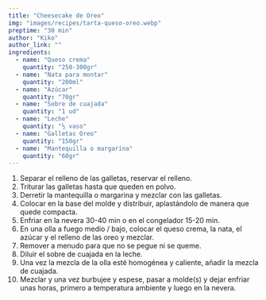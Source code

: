 ```yaml
---
title: "Cheesecake de Oreo"
img: "images/recipes/tarta-queso-oreo.webp"
preptime: "30 min"
author: "Kiko"
author_link: ""
ingredients:
  - name: "Queso crema"
    quantity: "250-300gr"
  - name: "Nata para montar"
    quantity: "200ml"
  - name: "Azúcar"
    quantity: "70gr"
  - name: "Sobre de cuajada"
    quantity: "1 ud"
  - name: "Leche"
    quantity: "½ vaso"
  - name: "Galletas Oreo"
    quantity: "150gr"
  - name: "Mantequilla o margarina"
    quantity: "60gr"
---
```


1. Separar el relleno de las galletas, reservar el relleno.
2. Triturar las galletas hasta que queden en polvo.
3. Derretir la mantequilla o margarina y mezclar con las galletas.
4. Colocar en la base del molde y distribuir, aplastándolo de manera que quede compacta.
5. Enfriar en la nevera 30-40 min o en el congelador 15-20 min.
6. En una olla a fuego medio / bajo, colocar el queso crema, la nata, el azúcar y el relleno de las oreo y mezclar.
7. Remover a menudo para que no se pegue ni se queme.
8. Diluir el sobre de cuajada en la leche.
9. Una vez la mezcla de la olla esté homogénea y caliente, añadir la mezcla de cuajada.
10. Mezclar y una vez burbujee y espese, pasar a molde(s) y dejar enfriar unas horas, primero a temperatura ambiente y luego en la nevera.
